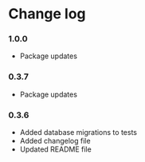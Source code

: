 # Change log

### 1.0.0

 - Package updates

### 0.3.7

 - Package updates


### 0.3.6

 - Added database migrations to tests
 - Added changelog file
 - Updated README file
